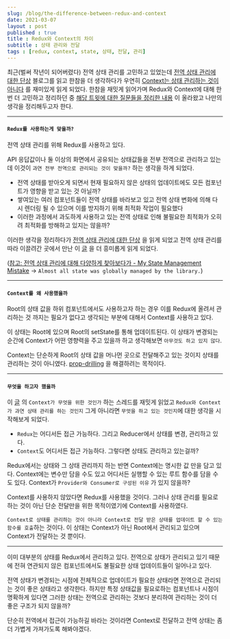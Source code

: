 ```yaml
---
slug: /blog/the-difference-between-redux-and-context
date: 2021-03-07
layout : post
published : true
title : Redux와 Context의 차이
subtitle : 상태 관리와 전달
tags : [redux, context, state, 상태, 전달, 관리]
--- 
```


최근(벌써 작년이 되어버렸다) 전역 상태 관리를 고민하고 있었는데 [전역 상태 관리에 대한 단상](https://jbee.io/react/thinking-about-global-state) 블로그를 읽고 한참을 더 생각하다가 우연히 [Context는 상태 관리하는 것이 아니다](https://twitter.com/acemarke/status/1347717322673414146) 를 재미있게 읽게 되었다. 한참을 재밋게 읽어가며 Redux와 Context에 대해 한번 더 고민하고 정리하던 중 [해당 트윗에 대한 질문들을 정리한 내용](https://blog.isquaredsoftware.com/2021/01/blogged-answers-why-react-context-is-not-a-state-management-tool-and-why-it-doesnt-replace-redux/) 이 올라왔고 나만의 생각을 정리해두고자 한다.

------
#### `Redux를 사용하는게 맞을까?`
전역 상태 관리를 위해 Redux를 사용하고 있다. 
  
API 응답값이나 둘 이상의 화면에서 공유되는 상태값들을 전부 전역으로 관리하고 있는데 이것이 `과연 전부 전역으로 관리되는 것이 맞을까?` 하는 생각을 하게 되었다.
  
- 전역 상태를 받아오게 되면서 현재 필요하지 않은 상태의 업데이트에도 모든 컴포넌트가 영향을 받고 있는 것 아닐까?
- 쌓여있는 여러 컴포넌트들이 전역 상태를 바라보고 있고 전역 상태 변화에 의해 다시 렌더링 될 수 있으며 이를 방지하기 위해 최적화 작업이 필요했다
- 이러한 과정에서 과도하게 사용하고 있는 전역 상태로 인해 불필요한 최적화가 오히려 최적화를 방해하고 있지는 않을까?
  
이러한 생각을 정리하다가 [전역 상태 관리에 대한 단상](https://jbee.io/react/thinking-about-global-state) 을 읽게 되었고 전역 상태 관리를 따라 이끌려간 곳에서 만난 이 [글](https://twitter.com/acemarke/status/1347717322673414146) 을  더 흥미롭게 읽게 되었다.
  
([참고: 전역 상태 관리에 대해 다양하게 찾아보다가 - My State Management Mistake](https://epicreact.dev/my-state-management-mistake) →  `Almost all state was globally managed by the library.`)

------

#### `Context를 왜 사용했을까`

Root의 상태 값을 하위 컴포넌트에서도 사용하고자 하는 경우 이를 Redux에 올려서 관리하는 것 까지는 필요가 없다고 생각되는 부분에 대해서 Context를 사용하고 있다.

이 상태는 Root에 있으며 Root의 setState를 통해 업데이트된다. 이 상태가 변경되는 순간에 Context가 어떤 영향력을 주고 있을까 하고 생각해보면 `아무것도 하고 있지 않다`.

Context는 단순하게 Root의 상태 값을 머나먼 곳으로 전달해주고 있는 것이지 상태를 관리하는 것이 아니였다. [prop-drilling](https://kentcdodds.com/blog/prop-drilling) 을 해결하려는 목적이다.

------

#### `무엇을 하고자 했을까`

이 [글](https://twitter.com/acemarke/status/1347717322673414146) 의 `Context가 무엇을 위한 것인가` 하는 스레드를 재밋게 읽었고 `Redux와 Context가 과연 상태 관리를 하는 것인지` 그게 아니라면 `무엇을 하고 있는 것인지`에 대한 생각을 시작해보게 되었다.

- `Redux`는 어디서든 접근 가능하다. 그리고 Reducer에서 상태를 변경, 관리하고 있다.
- `Context`도 어디서든 접근 가능하다. 그렇다면 상태도 관리하고 있는걸까?

Redux에서는 상태와 그 상태 관리까지 하는 반면 Context에는 명시한 값 만을 담고 있다. Context에는 변수만 담을 수도 있고 어디서든 실행할 수 있는 루트 함수를 담을 수도 있다. Context가 `Provider와 Consumer로 구성된 이유` 가 있지 않을까?

Context를 사용하지 않았다면 Redux를 사용했을 것이다. 그러나 상태 관리를 필요로 하는 것이 아닌 단순 전달만을 위한 목적이였기에 Context를 사용하였다.

`Context로 상태를 관리하는 것이 아니라 Context로 전달 받은 상태를 업데이트 할 수 있는 함수를 호출`하는 것이다. 이 상태는 Context가 아닌 Root에서 관리되고 있으며 Context가 전달하는 것 뿐이다.

------

이미 대부분의 상태를 Redux에서 관리하고 있다. 전역으로 상태가 관리되고 있기 때문에 전혀 연관되지 않은 컴포넌트에서도 불필요한 상태 업데이트들이 일어나고 있다.

전역 상태가 변경되는 시점에 전체적으로 업데이트가 필요한 상태라면 전역으로 관리되는 것이 좋은 상태라고 생각한다. 하지만 특정 상태값을 필요로하는 컴포넌트나 시점이 명확하게 있다면 그러한 상태는 전역으로 관리하는 것보다 분리하여 관리하는 것이 더 좋은 구조가 되지 않을까?

단순히 전역에서 접근이 가능하길 바라는 것이라면 Context로 전달하고 전역 상태는 좀 더 가볍게 가져가도록 해봐야겠다.
